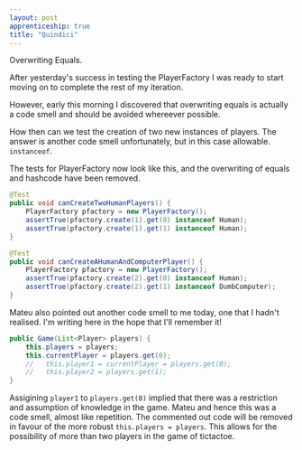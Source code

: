 ```yaml
---
layout: post
apprenticeship: true
title: "Quindici"
---
```


Overwriting Equals.

After yesterday's success in testing the PlayerFactory I was ready to start
moving on to complete the rest of my iteration.

However, early this morning I discovered that overwriting equals is actually
a code smell and should be avoided whereever possible.

How then can we test the creation of two new instances of players. The answer
is another code smell unfortunately, but in this case allowable. `instanceof`.

The tests for PlayerFactory now look like this, and the overwriting of equals
and hashcode have been removed.

```java
@Test
public void canCreateTwoHumanPlayers() {
    PlayerFactory pfactory = new PlayerFactory();
    assertTrue(pfactory.create(1).get(0) instanceof Human);
    assertTrue(pfactory.create(1).get(1) instanceof Human);
}

@Test
public void canCreateAHumanAndComputerPlayer() {
    PlayerFactory pfactory = new PlayerFactory();
    assertTrue(pfactory.create(2).get(0) instanceof Human);
    assertTrue(pfactory.create(2).get(1) instanceof DumbComputer);
}
```

Mateu also pointed out another code smell to me today, one that I hadn't
realised. I'm writing here in the hope that I'll remember it!

```java
public Game(List<Player> players) {
    this.players = players;
    this.currentPlayer = players.get(0);
    //   this.player1 = currentPlayer = players.get(0);
    //   this.player2 = players.get(1);
}
```

Assigining `player1` to `players.get(0)` implied that there was a restriction
and assumption of knowledge in the game.  Mateu and hence this was a code
smell, almost like repetition. The commented out code will be removed in favour
of the more robust `this.players = players`. This allows for the possibility of
more than two players in the game of tictactoe.

